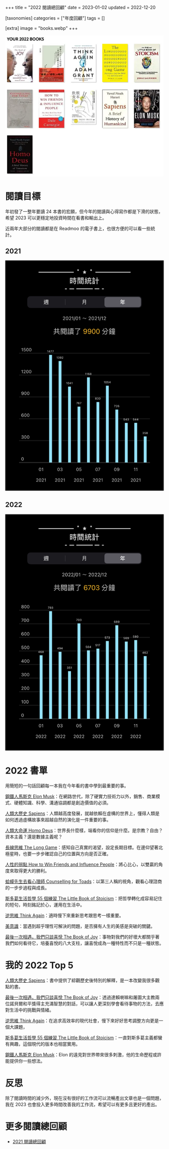 +++
title = "2022 閱讀總回顧"
date = 2023-01-02
updated = 2022-12-20

[taxonomies]
categories = ["年度回顧"]
tags = []

[extra]
image = "books.webp"
+++

![](books.webp)

# 閱讀目標

年初發了一整年要讀 24 本書的宏願，但今年的閱讀與心得寫作都是下滑的狀態，希望 2023 可以更穩定地投資時間在看書和輸出上。

近兩年大部分的閱讀都是在 Readmoo 的電子書上，也很方便的可以看一些統計。

<!-- more -->

## 2021

![](2021-reading-time.webp)

## 2022

![](2022-reading-time.webp)

# 2022 書單

用簡短的一句話回顧每一本我在今年看的書中學到最重要的事。

[鋼鐵人馬斯克 Elon Musk](@/reading-notes/elon-musk/index.md)：在網路世代，除了硬實力技術力以外，銷售、商業模式、硬體知識、科學、溝通協調都是創造價值的必須。

[人類大歷史 Sapiens](@/reading-notes/sapiens/index.md)：人類越高度發展，就越依賴在虛構的世界上，懂得人類是如何透過虛構故事來超越自然的演化是一件重要的事。

[人類大命運 Homo Deus](@/reading-notes/homo-deus/index.md)：世界長什麼樣，端看你的信仰是什麼。是宗教？自由？資本主義？還是數據主義呢？

[長線思維 The Long Game](@/reading-notes/the-long-game/index.md)：感知自己真實的渴望，設定長期目標。在邊仰望著北極星時，也要一步步確認自己的位置與方向是否正確。

[人性的弱點 How to Win Friends and Influence People](@/reading-notes/how-to-win-friends-and-influence-people/index.md)：將心比心，以雙贏的角度來取得更大的勝利。

[蛤蟆先生去看心理師 Counselling for Toads](@/reading-notes/counselling-for-toads/index.md)：以第三人稱的視角，觀看心理諮商的一步步過程與成長。

[斯多葛生活哲學 55 個練習 The Little Book of Stoicism](@/reading-notes/the-little-book-of-stoicism/index.md)：把哲學轉化成容易記住的短句，時刻銘記於心，運用在生活中。

[逆思維 Think Again](@/reading-notes/think-again/index.md)：適時慢下來重新思考跟思考一樣重要。

[美意識](@/reading-notes/aesthetic-consciousness/index.md)：當遇到超乎理性可解決的問題，是否擁有人生的美感是突破的關鍵。

[最後一次相遇，我們只談喜悅 The Book of Joy](@/reading-notes/the-book-of-joy/index.md)：事物對我們的好壞大都關乎著我們如何看待它，培養喜悅的八大支柱，讓喜悅成為一種特性而不只是一種狀態。

# 我的 2022 Top 5

[人類大歷史 Sapiens](@/reading-notes/sapiens/index.md)：書中提供了綜觀歷史後特別的解釋，是一本改變我很多觀點的書。

[最後一次相遇，我們只談喜悅 The Book of Joy](@/reading-notes/the-book-of-joy/index.md)：透過達賴喇嘛和屠圖大主教兩位諾貝爾和平獎得主充滿智慧的對話，可以讓人更深刻學會看待事物的方法，去應對生活中的挑戰與情緒。

[逆思維 Think Again](@/reading-notes/think-again/index.md)：在追求高效率的現代社會，慢下來好好思考調整方向更是一個大課題，

[斯多葛生活哲學 55 個練習 The Little Book of Stoicism](@/reading-notes/the-little-book-of-stoicism/index.md)：一直對斯多葛主義都蠻有興趣，這個現代的版本也相當實用。

[鋼鐵人馬斯克 Elon Musk](@/reading-notes/elon-musk/index.md)：Elon 的遠見對世界帶來很多刺激，他的生命歷程或許能提供你一些想法。

# 反思

除了閱讀時間的減少外，現在沒有很好的工作流可以流暢產出文章也是一個問題，我在 2023 也會投入更多時間改善我的工作流，希望可以有更多且更好的產出。

# 更多閱讀總回顧
* [2021 閱讀總回顧](@/blog/2021-reading-summary/index.md)
